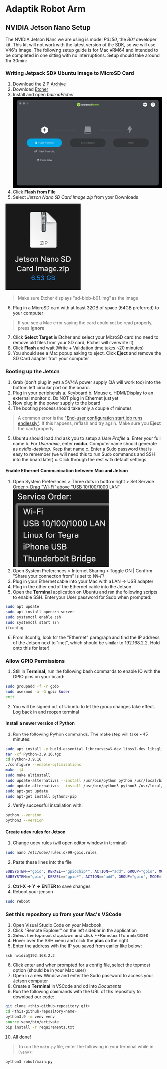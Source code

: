 # Adaptik Robot Arm

## NVIDIA Jetson Nano Setup

The NVIDIA Jetson Nano we are using is model *P3450*, the *B01* developer kit. This kit will not work with the latest version of the SDK, so we will use V46's image. The following setup guide is for Mac ARM64 and intended to be completed in one sitting with no interruptions. Setup should take around 1hr 30min:

### Writing Jetpack SDK Ubuntu Image to MicroSD Card

1. Download the [ZIP Archive](https://developer.nvidia.com/embedded/l4t/r32_release_v6.1/jeston_nano/jetson-nano-jp46-sd-card-image.zip)
2. Download [Etcher](https://github.com/balena-io/etcher/releases/download/v1.19.25/balenaEtcher-1.19.25-arm64.dmg)
3. Install and open *balenaEtcher*
![Balena Image Write Window](media/image.png)
4. Click **Flash from File**
5. Select *Jetson Nano SD Card Image.zip* from your Downloads

![ZIP File Name in Finder](media/image-1.png)

> Make sure Etcher displays "sd-blob-b01.img" as the image
6. Plug in a MicroSD card with at least 32GB of space (64GB preferred) to your computer
> If you see a Mac error saying the card could not be read properly, press **Ignore**
7. Click **Select Target** in Etcher and select your MicroSD card (no need to remove old files from your SD card, Etcher will overwrite it)
8. Click **Flash** and wait (Write + Validation time takes ~20 minutes)
9. You should see a Mac popup asking to eject. Click **Eject** and remove the SD Card adapter from your computer

### Booting up the Jetson

1. Grab (don't plug in yet) a 5V/4A power supply (3A will work too) into the bottom left circular port on the board.
2. Plug in your peripherals
    a. Keyboard
    b. Mouse
    c. HDMI/Display to an external monitor
    d. Do NOT plug in Ethernet just yet
3. Now plug in the power supply to the board
4. The booting process should take only a couple of minutes
> A common error is the ["End-user configuration start job runs endlessly"](https://forums.developer.nvidia.com/t/first-boot-endlessly-in-a-start-job-is-running-for-end-user-configuration/158015). If this happens, reflash and try again. Make sure you **Eject** the card properly
5. Ubuntu should load and ask you to setup a *User Profile*
    a. Enter your full name
    b. For *Username*, enter **nvidia**. Computer name should generate as *nvidia-desktop*. Keep that name
    c. Enter a Sudo password that is easy to remember (we will need this to run Sudo commands and SSH into the board later)
    c. Click through the rest with default settings
#### Enable Ethernet Communication between Mac and Jetson
1. Open System Preferences > Three dots in bottom right > Set Service Order > Drag "Wi-Fi" above "USB 10/100/1000 LAN"
![Service Order for Mac](media/image-2.png)
2. Open System Preferences > Internet Sharing > Toggle ON | Confirm "Share your connection from" is set to *Wi-Fi*
3. Plug in your Ethernet cable into your Mac with a LAN -> USB adapter
4. Plug in the other end of the Ethernet cable into the Jetson
5. Open the **Terminal** application on Ubuntu and run the following scripts to enable SSH. Enter your User password for Sudo when prompted:
```bash
sudo apt update
sudo apt install openssh-server
sudo systemctl enable ssh
sudo systemctl start ssh
ifconfig
```
6. From ifconfig, look for the "Ethernet" paragraph and find the IP address of the Jetson next to "inet", which should be similar to 192.168.2.2. Hold onto this for later!
### Allow GPIO Permissions
1. Still in **Terminal**, run the following bash commands to enable IO with the GPIO pins on your board:
```bash
sudo groupadd -f -r gpio
sudo usermod -a -G gpio $user
exit
```
2. You will be signed out of Ubuntu to let the group changes take effect. Log back in and reopen terminal
#### Install a newer version of Python
1. Run the following Python commands. The make step will take ~45 minutes:
```bash
sudo apt install -y build-essential libncursesw5-dev libssl-dev libsqlite3-dev tk-dev libgdbm-dev libc6-dev libbz2-dev libffi-dev zlib1g-dev
tar -xf Python-3.9.16.tgz
cd Python-3.9.16
./configure --enable-optimizations
make -j4
sudo make altinstall
sudo update-alternatives --install /usr/bin/python python /usr/local/bin/python3.9 1
sudo update-alternatives --install /usr/bin/python3 python3 /usr/local/bin/python3.9 1
sudo apt-get update
sudo apt-get install python3-pip
```
2. Verify successful installation with:
```bash
python --version
python3 --version
```
#### Create udev rules for Jetson
1. Change udev rules (will open editor window in terminal)
```bash
sudo nano /etc/udev/rules.d/99-gpio.rules
```
2. Paste these lines into the file
```bash
SUBSYSTEM=="gpio", KERNEL=="gpiochip*", ACTION=="add", GROUP="gpio", MODE="0660"
SUBSYSTEM=="gpio", KERNEL=="gpio*", ACTION=="add", GROUP="gpio", MODE="0660"
```
3. **Ctrl-X -> Y -> ENTER** to save changes
4. Reboot your jenson
```bash
sudo reboot
```
### Set this repository up from your Mac's VSCode
1. Open Visual Studio Code on your Macbook
2. Click "Remote Explorer" on the left sidebar in the application
3. Select the topmost dropdown and click **Remotes (Tunnels/SSH)
4. Hover over the SSH menu and click the **plus** on the right
5. Enter the address with the IP you saved from earlier like below:
```
ssh nvidia@192.168.2.2
```
6. Click enter and when prompted for a config file, select the topmost option (should be in your Mac user)
7. Open in a new Window and enter the Sudo password to access your Jetson computer
8. Create a **Terminal** in VSCode and cd into *Documents*
9. Run the following commands with the URL of this repository to download our code:
```bash
git clone <this-github-repository.git>
cd <this-github-repository-name>
python3.9 -m venv venv
source venv/bin/activate
pip install -r requirements.txt
```
10. All done!
> To run the `main.py` file, enter the following in your terminal while in `(venv)`:
```bash
python3 robot/main.py
```